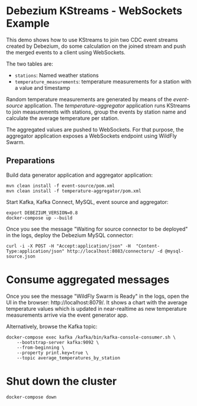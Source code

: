 # Debezium KStreams - WebSockets Example

This demo shows how to use KStreams to join two CDC event streams created by Debezium,
do some calculation on the joined stream and push the merged events to a client using WebSockets.

The two tables are:

* `stations`: Named weather stations
* `temperature_measurements`: temperature measurements for a station with a value and timestamp

Random temperature measurements are generated by means of the _event-source_ application.
The _temperature-aggregator_ application runs KStreams to join measurements with stations,
group the events by station name and calculate the average temperature per station.

The aggregated values are pushed to WebSockets.
For that purpose, the aggregator application exposes a WebSockets endpoint using WildFly Swarm.

## Preparations

Build data generator application and aggregator application:

```shell
mvn clean install -f event-source/pom.xml
mvn clean install -f temperature-aggregator/pom.xml
```

Start Kafka, Kafka Connect, MySQL, event source and aggregator:

```shell
export DEBEZIUM_VERSION=0.8
docker-compose up --build
```

Once you see the message "Waiting for source connector to be deployed" in the logs,
deploy the Debezium MySQL connector:

```shell
curl -i -X POST -H "Accept:application/json" -H  "Content-Type:application/json" http://localhost:8083/connectors/ -d @mysql-source.json
```

# Consume aggregated messages

Once you see the message "WildFly Swarm is Ready" in the logs, open the UI in the browser: http://localhost:8079/.
It shows a chart with the average temperature values which is updated in near-realtime as new temperature measurements arrive via the event generator app.

Alternatively, browse the Kafka topic:

```shell
docker-compose exec kafka /kafka/bin/kafka-console-consumer.sh \
    --bootstrap-server kafka:9092 \
    --from-beginning \
    --property print.key=true \
    --topic average_temperatures_by_station
```

# Shut down the cluster

```shell
docker-compose down
```
